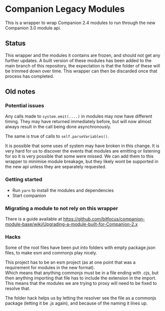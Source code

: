 # Companion Legacy Modules

This is a wrapper to wrap Companion 2.4 modules to run through the new Companion 3.0 module api.

## Status

This wrapper and the modules it contains are frozen, and should not get any further updates.
A built version of these modules has been added to the main branch of this repository, the expectation is that the folder of these will be trimmed down over time.
This wrapper can then be discarded once that process has completed.

## Old notes

### Potential issues

Any calls made to `system.emit(....)` in modules may now have different timing. They may have returned immediately before, but will now almost always result in the call being done asynchronously.

The same is true of calls to `self.parseVariables()`.

It is possible that some uses of system may have broken in this change. It is very hard for us to discover the events that modules are emitting or listening for so it is very possible that some were missed. We can add them to this wrapper to minimise module breakage, but they likely wont be supported in the new api unless they are separately requested.

### Getting started

- Run `yarn` to install the modules and dependencies
- Start companion

### Migrating a module to not rely on this wrapper

There is a guide available at https://github.com/bitfocus/companion-module-base/wiki/Upgrading-a-module-built-for-Companion-2.x

### Hacks

Some of the root files have been put into folders with empty package.json files, to make esm and commonjs play nicely.

This project has to be an esm project (as at one point that was a requirement for modules in the new format).  
Which means that anything commonjs must be in a file ending with .cjs, but then anything importing that file has to include the extension in the import. This means that the modules we are trying to proxy will need to be fixed to resolve that.

The folder hack helps us by letting the resolver see the file as a commonjs package (letting it be .js again), and because of the naming it lines up.
